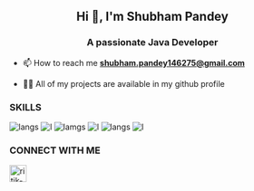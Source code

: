 <h2 align="center">Hi 👋, I'm Shubham Pandey </h2>
<h3 align="center">A passionate Java Developer</h3>

- 📫 How to reach me **shubham.pandey146275@gmail.com**

- 👨‍💻 All of my projects are available in my github profile

### SKILLS 
![langs](https://img.shields.io/badge/Java-FFD43B?style=for-the-badge&logo=java&logoColor=darkgreen)
![l](https://img.shields.io/badge/SpringBoot-092E20?style=for-the-badge&logo=springboot&logoColor=green)
![lamgs](https://img.shields.io/badge/JavaScript-F7DF1E?style=for-the-badge&logo=javascript&logoColor=black)
![l](https://img.shields.io/badge/HTML5-E34F26?style=for-the-badge&logo=html5&logoColor=white) 
![langs](https://img.shields.io/badge/CSS3-1572B6?style=for-the-badge&logo=css3&logoColor=white)
![l](https://img.shields.io/badge/MYSQL-4FC08D?style=for-the-badge&logo=vue.js&logoColor=white)



### CONNECT WITH ME
<p align="left">
<a href="https://www.linkedin.com/in/shubham-pande-53b531165/" target="blank"><img align="center" src="https://img.icons8.com/fluent/48/000000/linkedin.png" alt="ritik-dwivedi-7899581b2"  width="30" /></a>
</p>
